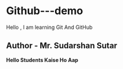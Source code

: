 # Github---demo
Hello , I am learning Git And GitHub
## Author - Mr. Sudarshan Sutar
**Hello Students Kaise Ho Aap**
